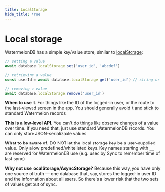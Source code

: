 ```yaml
---
title: LocalStorage
hide_title: true
---
```


# Local storage

WatermelonDB has a simple key/value store, similar to [localStorage](https://developer.mozilla.org/en-US/docs/Web/API/Window/localStorage):

```js
// setting a value
await database.localStorage.set('user_id', 'abcdef')

// retrieving a value
const userId = await database.localStorage.get('user_id') // string or undefined if no value for this key

// removing a value
await database.localStorage.remove('user_id')
```

**When to use it**. For things like the ID of the logged-in user, or the route to the last-viewed screen in the app. You should generally avoid it and stick to standard Watermelon records.

**This is a low-level API**. You can't do things like observe changes of a value over time. If you need that, just use standard WatermelonDB records. You can only store JSON-serializable values

**What to be aware of**. DO NOT let the local storage key be a user-supplied value. Only allow predefined/whitelisted keys. Key names starting with `__` are reserved for WatermelonDB use (e.g. used by Sync to remember time of last sync)

**Why not use localStorage/AsyncStorage?** Because this way, you have only one source of truth — one database that, say, stores the logged-in user ID and the information about all users. So there's a lower risk that the two sets of values get out of sync.
